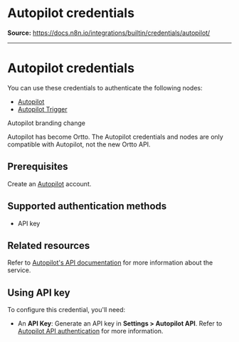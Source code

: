 # Autopilot credentials

**Source:** https://docs.n8n.io/integrations/builtin/credentials/autopilot/

---

# Autopilot credentials

You can use these credentials to authenticate the following nodes:

- [Autopilot](../../app-nodes/n8n-nodes-base.autopilot/)
- [Autopilot Trigger](../../trigger-nodes/n8n-nodes-base.autopilottrigger/)

Autopilot branding change

Autopilot has become Ortto. The Autopilot credentials and nodes are only compatible with Autopilot, not the new Ortto API.

## Prerequisites

Create an [Autopilot](https://app.autopilothq.com) account.

## Supported authentication methods

- API key

## Related resources

Refer to [Autopilot's API documentation](https://autopilot.docs.apiary.io/#) for more information about the service.

## Using API key

To configure this credential, you'll need:

- An **API Key**: Generate an API key in **Settings > Autopilot API**. Refer to [Autopilot API authentication](https://autopilot.docs.apiary.io/#reference/authentication) for more information.
